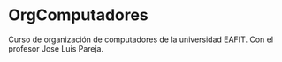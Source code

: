 # OrgComputadores

Curso de organización de computadores de la universidad EAFIT.
Con el profesor Jose Luis Pareja.
